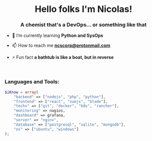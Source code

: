 <h1 align="center">Hello folks I'm Nicolas!</h1>
<h3 align="center">A chemist that's a DevOps... or something like that</h3>

- 🌱 I’m currently learning **Python and SysOps**

- 📫 How to reach me **ncscorp@protonmail.com**

- ⚡ Fun fact **a bathtub is like a boat, but in reverse**

<br>
<h3 align="left">Languages and Tools:</h3>

```php
$iKnow = array(
    "backend" => ["nodejs", "php", "python"],
    "frontend" => ["react", "vuejs", "blade"],
    "techs" => ["git", "docker", "k8s", "rancher"],
    "monitoring" => nagios,
    "dashboard" => grafana,
    "server" => "nginx",
    "database" => ["postgresql", "sqlite", "mongodb"],
    "os" => ["ubuntu", "windows"]
);
```
